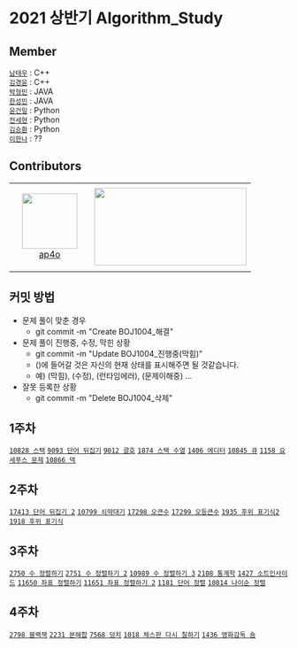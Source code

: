 # 2021 상반기 Algorithm_Study

## Member

[`남태우`](https://github.com/bn-tw2020) : C++  
[`김경윤`](https://github.com/NASA-GukJang) : C++  
[`박형민`](https://github.com/thalals) : JAVA  
[`한성민`](https://github.com/songmin9813) : JAVA  
[`윤건일`](https://github.com/Gun1Yun) : Python  
[`전세현`](https://github.com/jeonhl7579) : Python  
[`김승환`](https://github.com/seunghw) : Python  
[`이한나`](https://github.com/lee1nna) : ??  

## Contributors

<table>
    <tr>
        <td align="center" width="130px" height="160px">
            <a href="https://github.com/ap4o"><img height="100px" width="100px" src="https://avatars.githubusercontent.com/u/66770613?s=460&u=282042bf415e9b361e2b804c554389593b2ff760&v=4" /></a>
            <br />
            <a href="https://github.com/ap4o">ap4o</a>
        </td>
        <td>
            <a href="https://solved.ac/ap4o"><img height="140px" width="275px" src="http://mazassumnida.wtf/api/v2/generate_badge?boj=ap4o" /></a>
        </td>
    </tr>
</table>

## 커밋 방법

* 문제 풀이 맞춘 경우
  - git commit -m "Create BOJ1004_해결"
* 문제 풀이 진행중, 수정, 막힌 상황
  - git commit -m "Update BOJ1004_진행중(막힘)"
  - ()에 들어갈 것은 자신의 현재 상태를 표시해주면 될 것같습니다.
  - 예) (막힘), (수정), (런타임에러), (문제이해중) ...
* 잘못 등록한 상황
  - git commit -m "Delete BOJ1004_삭제"

## 1주차

[`10828 스택`](https://www.acmicpc.net/problem/10828)  [`9093 단어 뒤집기`](https://www.acmicpc.net/problem/9093)  [`9012 괄호`](https://www.acmicpc.net/problem/9012)  [`1874 스택 수열`](https://www.acmicpc.net/problem/1874)  [`1406 에디터`](https://www.acmicpc.net/problem/1406)  [`10845 큐`](https://www.acmicpc.net/problem/10845)  [`1158 요세푸스 문제`](https://www.acmicpc.net/problem/1158)  [`10866 덱`](https://www.acmicpc.net/problem/10866)

## 2주차

[`17413 단어 뒤집기 2`](https://www.acmicpc.net/problem/17413)  [`10799 쇠막대기`](https://www.acmicpc.net/problem/10799) [`17298 오큰수`](https://www.acmicpc.net/problem/17298)  [`17299 오등큰수`](https://www.acmicpc.net/problem/17299)  [`1935 후위 표기식2`](https://www.acmicpc.net/problem/1935)  [`1918 후위 표기식`](https://www.acmicpc.net/problem/1918)

## 3주차

[`2750 수 정렬하기`](https://www.acmicpc.net/problem/2750)  [`2751 수 정렬하기 2`](https://www.acmicpc.net/problem/2751)  [`10989 수 정렬하기 3`](https://www.acmicpc.net/problem/10989)  [`2108 통계학`](https://www.acmicpc.net/problem/2108)  [`1427 소트인사이드`](https://www.acmicpc.net/problem/1427)  [`11650 좌표 정렬하기`](https://www.acmicpc.net/problem/11650)  [`11651 좌표 정렬하기 2`](https://www.acmicpc.net/problem/11651)  [`1181 단어 정렬`](https://www.acmicpc.net/problem/1181)  [`10814 나이순 정렬`](https://www.acmicpc.net/problem/10814)

## 4주차

[`2798 블랙잭`](https://www.acmicpc.net/problem/2798)  [`2231 분해합`](https://www.acmicpc.net/problem/2231)  [`7568 덩치`](https://www.acmicpc.net/problem/7568)  [`1018 체스판 다시 칠하기`](https://www.acmicpc.net/problem/1018)  [`1436 영화감독 숌`](https://www.acmicpc.net/problem/1436)
